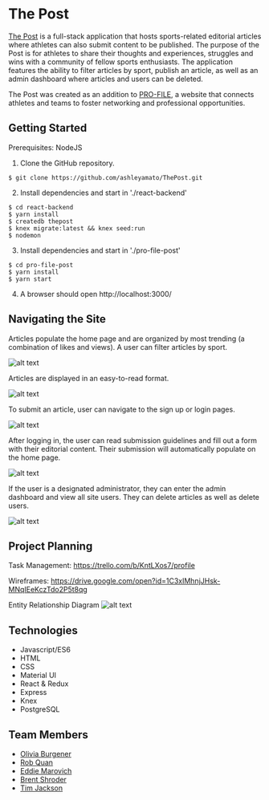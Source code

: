 # The Post

[The Post](https://theprofilepost.herokuapp.com/) is a full-stack application that hosts sports-related editorial articles where athletes can also submit content to be published. The purpose of the Post is for athletes to share their thoughts and experiences, struggles and wins with a community of fellow sports enthusiasts. The application features the ability to filter articles by sport, publish an article, as well as an admin dashboard where articles and users can be deleted.

The Post was created as an addition to [PRO-FILE](http://pro-file.us/#/), a website that connects athletes and teams to foster networking and professional opportunities.

## Getting Started

Prerequisites: NodeJS

1. Clone the GitHub repository.
```
$ git clone https://github.com/ashleyamato/ThePost.git
```
2. Install dependencies and start in './react-backend'
```
$ cd react-backend
$ yarn install
$ createdb thepost
$ knex migrate:latest && knex seed:run
$ nodemon
```
3. Install dependencies and start in './pro-file-post'
```
$ cd pro-file-post
$ yarn install
$ yarn start
```
4. A browser should open http://localhost:3000/

## Navigating the Site

Articles populate the home page and are organized by most trending (a combination of likes and views). A user can filter articles by sport.

![alt text](images/homepage.png)

Articles are displayed in an easy-to-read format.

![alt text](images/article.png)

To submit an article, user can navigate to the sign up or login pages.

![alt text](images/login.png)

After logging in, the user can read submission guidelines and fill out a form with their editorial content. Their submission will automatically populate on the home page.

![alt text](images/submitform.png)

If the user is a designated administrator, they can enter the admin dashboard and view all site users. They can delete articles as well as delete users.

![alt text](images/admin.png)

## Project Planning

Task Management: https://trello.com/b/KntLXos7/profile

Wireframes: https://drive.google.com/open?id=1C3xIMhnjJHsk-MNqIEeKczTdo2P5t8qg

Entity Relationship Diagram
![alt text](images/erd.png)

## Technologies

* Javascript/ES6
* HTML
* CSS
* Material UI
* React & Redux
* Express
* Knex
* PostgreSQL

## Team Members
* [Olivia Burgener](https://github.com/oaburgener)
* [Rob Quan](https://github.com/TheRobQ)
* [Eddie Marovich](https://github.com/eddiemarovich)
* [Brent Shroder](https://github.com/Brumpo)
* [Tim Jackson](https://github.com/Mirtau)
